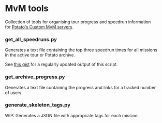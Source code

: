 # MvM tools
Collection of tools for organising tour progress and speedrun information for [Potato's Custom MvM servers](https://potato.tf/).
### get_all_speedruns.py
Generates a text file containing the top three speedrun times for all missions in the active tour or Potato archive.

See [this gist](https://gist.github.com/mtxfellen/cd64e622942676a76a778c99f63b8a81) for a regularly updated output of this script.
### get_archive_progress.py
Generates a text file containing the progress and links for a tracked number of users.
### generate_skeleton_tags.py
WIP: Generates a JSON file with appropriate tags for each mission.
